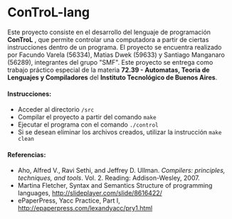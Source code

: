 # ConTroL-lang

Este proyecto consiste en el desarrollo del lenguaje de programación **ConTroL** , que permite controlar una computadora a partir de ciertas instrucciones dentro de un programa. El proyecto se encuentra realizado por Facundo Varela (56334), Matias Dwek (59633) y Santiago Manganaro (56289), integrantes del grupo "SMF". Este proyecto se entrega como trabajo práctico especial de la materia **72.39 - Automatas, Teoria de Lenguajes y Compiladores** del **Instituto Tecnológico de Buenos Aires**.



#### Instrucciones:

+ Acceder al directorio `/src`
+ Compilar el proyecto a partir del comando `make`
+ Ejecutar el programa con el comando `./control`
+ Si se desean eliminar los archivos creados, utilizar la instrucción `make clean`



#### Referencias:

+ Aho, Alfred V., Ravi Sethi, and Jeffrey D. Ullman. *Compilers: principles, techniques, and tools*. Vol. 2. Reading: Addison-Wesley, 2007.
+ Martina Fletcher, Syntax and Semantics Structure of programming languages, http://slideplayer.com/slide/8616422/
+ ePaperPress, Yacc Practice, Part I, http://epaperpress.com/lexandyacc/pry1.html
